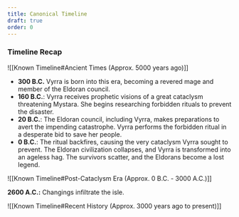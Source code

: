 ```yaml
---
title: Canonical Timeline
draft: true
order: 0
---
```

### Timeline Recap

![[Known Timeline#Ancient Times (Approx. 5000 years ago)]]


- **300 B.C.** Vyrra is born into this era, becoming a revered mage and member of the Eldoran council.
- **160 B.C.**: Vyrra receives prophetic visions of a great cataclysm threatening Mystara. She begins researching forbidden rituals to prevent the disaster.
- **20 B.C.**: The Eldoran council, including Vyrra, makes preparations to avert the impending catastrophe. Vyrra performs the forbidden ritual in a desperate bid to save her people.
- **0 B.C.**: The ritual backfires, causing the very cataclysm Vyrra sought to prevent. The Eldoran civilization collapses, and Vyrra is transformed into an ageless hag. The survivors scatter, and the Eldorans become a lost legend.



![[Known Timeline#Post-Cataclysm Era (Approx. 0 B.C. - 3000 A.C.)]]

**2600 A.C.:** Changings infiltrate the isle. 


![[Known Timeline#Recent History (Approx. 3000 years ago to present)]]